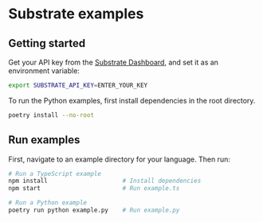 # Substrate examples

## Getting started

Get your API key from the [Substrate Dashboard](https://substrate/dashboard), and set it as an environment variable:

```bash
export SUBSTRATE_API_KEY=ENTER_YOUR_KEY
```

To run the Python examples, first install dependencies in the root directory.

```bash
poetry install --no-root
```

## Run examples

First, navigate to an example directory for your language. Then run:

```bash
# Run a TypeScript example
npm install                     # Install dependencies
npm start                       # Run example.ts

# Run a Python example
poetry run python example.py    # Run example.py
```
